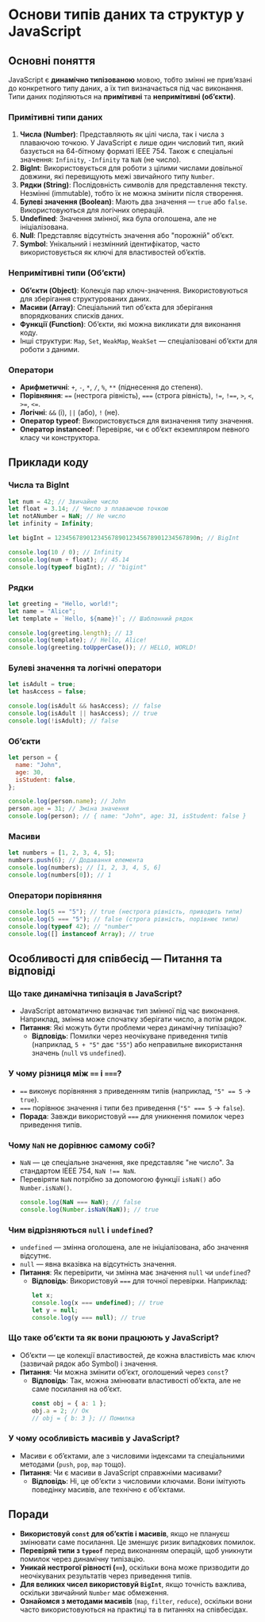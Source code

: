 # Основи типів даних та структур у JavaScript

## Основні поняття

JavaScript є **динамічно типізованою** мовою, тобто змінні не прив’язані до конкретного типу даних, а їх тип визначається під час виконання. Типи даних поділяються на **примітивні** та **непримітивні (об’єкти)**.

### Примітивні типи даних

1. **Числа (Number)**: Представляють як цілі числа, так і числа з плаваючою точкою. У JavaScript є лише один числовий тип, який базується на 64-бітному форматі IEEE 754. Також є спеціальні значення: `Infinity`, `-Infinity` та `NaN` (не число).
2. **BigInt**: Використовується для роботи з цілими числами довільної довжини, які перевищують межі звичайного типу `Number`.
3. **Рядки (String)**: Послідовність символів для представлення тексту. Незмінні (immutable), тобто їх не можна змінити після створення.
4. **Булеві значення (Boolean)**: Мають два значення — `true` або `false`. Використовуються для логічних операцій.
5. **Undefined**: Значення змінної, яка була оголошена, але не ініціалізована.
6. **Null**: Представляє відсутність значення або "порожній" об’єкт.
7. **Symbol**: Унікальний і незмінний ідентифікатор, часто використовується як ключі для властивостей об’єктів.

### Непримітивні типи (Об’єкти)

- **Об’єкти (Object)**: Колекція пар ключ-значення. Використовуються для зберігання структурованих даних.
- **Масиви (Array)**: Спеціальний тип об’єкта для зберігання впорядкованих списків даних.
- **Функції (Function)**: Об’єкти, які можна викликати для виконання коду.
- Інші структури: `Map`, `Set`, `WeakMap`, `WeakSet` — спеціалізовані об’єкти для роботи з даними.

### Оператори

- **Арифметичні**: `+`, `-`, `*`, `/`, `%`, `**` (піднесення до степеня).
- **Порівняння**: `==` (нестрога рівність), `===` (строга рівність), `!=`, `!==`, `>`, `<`, `>=`, `<=`.
- **Логічні**: `&&` (і), `||` (або), `!` (не).
- **Оператор typeof**: Використовується для визначення типу значення.
- **Оператор instanceof**: Перевіряє, чи є об’єкт екземпляром певного класу чи конструктора.

## Приклади коду

### Числа та BigInt

```js
let num = 42; // Звичайне число
let float = 3.14; // Число з плаваючою точкою
let notANumber = NaN; // Не число
let infinity = Infinity;

let bigInt = 1234567890123456789012345678901234567890n; // BigInt

console.log(10 / 0); // Infinity
console.log(num + float); // 45.14
console.log(typeof bigInt); // "bigint"
```

### Рядки

```js
let greeting = "Hello, world!";
let name = "Alice";
let template = `Hello, ${name}!`; // Шаблонний рядок

console.log(greeting.length); // 13
console.log(template); // Hello, Alice!
console.log(greeting.toUpperCase()); // HELLO, WORLD!
```

### Булеві значення та логічні оператори

```js
let isAdult = true;
let hasAccess = false;

console.log(isAdult && hasAccess); // false
console.log(isAdult || hasAccess); // true
console.log(!isAdult); // false
```

### Об’єкти

```js
let person = {
  name: "John",
  age: 30,
  isStudent: false,
};

console.log(person.name); // John
person.age = 31; // Зміна значення
console.log(person); // { name: "John", age: 31, isStudent: false }
```

### Масиви

```js
let numbers = [1, 2, 3, 4, 5];
numbers.push(6); // Додавання елемента
console.log(numbers); // [1, 2, 3, 4, 5, 6]
console.log(numbers[0]); // 1
```

### Оператори порівняння

```js
console.log(5 == "5"); // true (нестрога рівність, приводить типи)
console.log(5 === "5"); // false (строга рівність, порівнює типи)
console.log(typeof 42); // "number"
console.log([] instanceof Array); // true
```

## Особливості для співбесід — Питання та відповіді

### Що таке динамічна типізація в JavaScript?

- JavaScript автоматично визначає тип змінної під час виконання. Наприклад, змінна може спочатку зберігати число, а потім рядок.
- **Питання**: Які можуть бути проблеми через динамічну типізацію?
  - **Відповідь**: Помилки через неочікуване приведення типів (наприклад, `5 + "5"` дає `"55"`) або неправильне використання значень (`null` vs `undefined`).

### У чому різниця між `==` і `===`?

- `==` виконує порівняння з приведенням типів (наприклад, `"5" == 5` → `true`).
- `===` порівнює значення і типи без приведення (`"5" === 5` → `false`).
- **Порада**: Завжди використовуй `===` для уникнення помилок через приведення типів.

### Чому `NaN` не дорівнює самому собі?

- `NaN` — це спеціальне значення, яке представляє "не число". За стандартом IEEE 754, `NaN !== NaN`.
- Перевіряти `NaN` потрібно за допомогою функції `isNaN()` або `Number.isNaN()`.
  ```js
  console.log(NaN === NaN); // false
  console.log(Number.isNaN(NaN)); // true
  ```

### Чим відрізняються `null` і `undefined`?

- `undefined` — змінна оголошена, але не ініціалізована, або значення відсутнє.
- `null` — явна вказівка на відсутність значення.
- **Питання**: Як перевірити, чи змінна має значення `null` чи `undefined`?
  - **Відповідь**: Використовуй `===` для точної перевірки. Наприклад:
    ```js
    let x;
    console.log(x === undefined); // true
    let y = null;
    console.log(y === null); // true
    ```

### Що таке об’єкти та як вони працюють у JavaScript?

- Об’єкти — це колекції властивостей, де кожна властивість має ключ (зазвичай рядок або Symbol) і значення.
- **Питання**: Чи можна змінити об’єкт, оголошений через `const`?
  - **Відповідь**: Так, можна змінювати властивості об’єкта, але не саме посилання на об’єкт.
    ```js
    const obj = { a: 1 };
    obj.a = 2; // Ок
    // obj = { b: 3 }; // Помилка
    ```

### У чому особливість масивів у JavaScript?

- Масиви є об’єктами, але з числовими індексами та спеціальними методами (`push`, `pop`, `map` тощо).
- **Питання**: Чи є масиви в JavaScript справжніми масивами?
  - **Відповідь**: Ні, це об’єкти з числовими ключами. Вони імітують поведінку масивів, але технічно є об’єктами.

## Поради

- **Використовуй `const` для об’єктів і масивів**, якщо не плануєш змінювати саме посилання. Це зменшує ризик випадкових помилок.
- **Перевіряй типи з `typeof`** перед виконанням операцій, щоб уникнути помилок через динамічну типізацію.
- **Уникай нестрогої рівності (`==`)**, оскільки вона може призводити до неочікуваних результатів через приведення типів.
- **Для великих чисел використовуй `BigInt`**, якщо точність важлива, оскільки звичайний `Number` має обмеження.
- **Ознайомся з методами масивів** (`map`, `filter`, `reduce`), оскільки вони часто використовуються на практиці та в питаннях на співбесідах.
